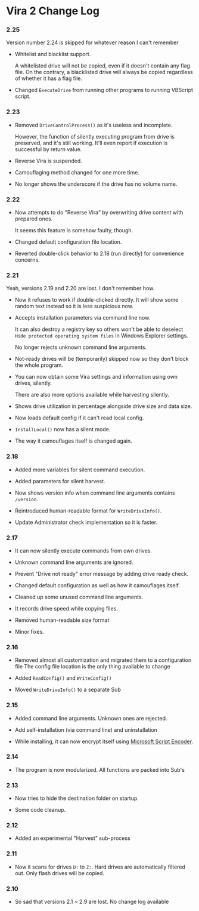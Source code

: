 # Vira 2 Change Log

### 2.25
  
Version number 2.24 is skipped for whatever reason I can't remember
  
- Whitelist and blacklist support.
  
  A whitelisted drive will not be copied, even if it doesn't contain any flag file.
  On the contrary, a blacklisted drive will always be copied regardless of whether it has a flag file.
  
- Changed `ExecuteDrive` from running other programs to running VBScript script.
  
### 2.23
  
- Removed `DriveControlProcess()` as it's useless and incomplete.
  
  However, the function of silently executing program from drive is preserved, and it's still working. It'll even report if execution is successful by return value.
  
- Reverse Vira is suspended.
  
- Camouflaging method changed for one more time.
  
- No longer shows the underscore if the drive has no volume name.
  
### 2.22
  
- Now attempts to do "Reverse Vira" by overwriting drive content with prepared ones.
  
  It seems this feature is somehow faulty, though.
  
- Changed default configuration file location.
  
- Reverted double-click behavior to 2.18 (run directly) for convenience concerns.
  
### 2.21
  
Yeah, versions 2.19 and 2.20 are lost. I don't remember how.
  
- Now it refuses to work if double-clicked directly. It will show some random text instead so it is less suspicious now.
  
- Accepts installation parameters via command line now.
  
  It can also destroy a registry key so others won't be able to deselect `Hide protected operating system files` in Windows Explorer settings.
  
  No longer rejects unknown command line arguments.
  
- Not-ready drives will be (temporarily) skipped now so they don't block the whole program.
  
- You can now obtain some Vira settings and information using own drives, silently.
  
  There are also more options available while harvesting silently.
  
- Shows drive utilization in percentage alongside drive size and data size.
  
- Now loads default config if it can't read local config.
  
- `InstallLocal()` now has a silent mode.
  
- The way it camouflages itself is changed again.
  
### 2.18
  
- Added more variables for silent command execution.
  
- Added parameters for silent harvest.
  
- Now shows version info when command line arguments contains `/version`.
  
- Reintroduced human-readable format for `WriteDriveInfo()`.
  
- Update Administrator check implementation so it is faster.
  
### 2.17
  
- It can now silently execute commands from own drives.
  
- Unknown command line arguments are ignored.
  
- Prevent "Drive not ready" error message by adding drive ready check.
  
- Changed default configuration as well as how it camouflages itself.
  
- Cleaned up some unused command line arguments.
  
- It records drive speed while copying files.
  
- Removed human-readable size format
  
- Minor fixes.
  
### 2.16

- Removed almost all customization and migrated them to a configuration file
  The config file location is the only thing available to change
  
- Added `ReadConfig()` and `WriteConfig()`
  
- Moved `WriteDriveInfo()` to a separate Sub
  
### 2.15

- Added command line arguments. Unknown ones are rejected.
  
- Add self-installation (via command line) and uninstallation
  
- While installing, it can now encrypt itself using [Microsoft Script Encoder](https://msdn.microsoft.com/en-us/library/d14c8zsc(v=vs.84).aspx).
  
### 2.14
  
- The program is now modularized. All functions are packed into Sub's
  
### 2.13
  
- Now tries to hide the destination folder on startup.
  
- Some code cleanup.
  
### 2.12
  
- Added an experimental "Harvest" sub-process
  
### 2.11
  
- Now it scans for drives `D:` to `Z:`. Hard drives are automatically filtered out. Only flash drives will be copied.
  
### 2.10
  
- So sad that versions 2.1 ~ 2.9 are lost. No change log available
  
